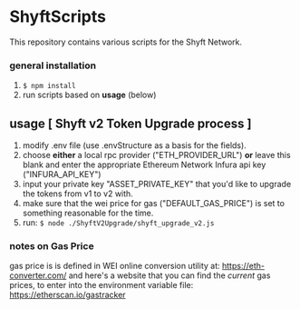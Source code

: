 # ShyftScripts
This repository contains various scripts for the Shyft Network.

### general installation
1. `$ npm install`
2. run scripts based on **usage** (below)

## usage [ Shyft v2 Token Upgrade process ]
1. modify .env file (use .envStructure as a basis for the fields).
2. choose **either** a local rpc provider ("ETH_PROVIDER_URL") **or** leave this blank and enter the appropriate Ethereum Network Infura api key ("INFURA_API_KEY")
3. input your private key "ASSET_PRIVATE_KEY" that you'd like to upgrade the tokens from v1 to v2 with.
4. make sure that the wei price for gas ("DEFAULT_GAS_PRICE") is set to something reasonable for the time.   
3. run: `$ node ./ShyftV2Upgrade/shyft_upgrade_v2.js`

### notes on Gas Price
gas price is is defined in WEI
online conversion utility at: https://eth-converter.com/
and here's a website that you can find the *current* gas prices, to enter into the environment
variable file: https://etherscan.io/gastracker


